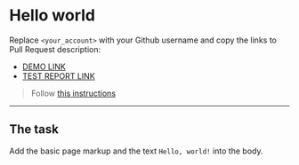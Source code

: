 # Hello world
Replace `<your_account>` with your Github username and copy the links to Pull Request description:
- [DEMO LINK](https://korniychuklesya.github.io/layout_hello-world/)
- [TEST REPORT LINK](https://korniychuklesya.github.io/layout_hello-world/report/html_report/)

> Follow [this instructions](https://mate-academy.github.io/layout_task-guideline/#how-to-solve-the-layout-tasks-on-github)
___

## The task
Add the basic page markup and the text `Hello, world!` into the body.
